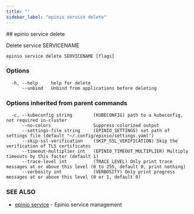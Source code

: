```yaml
---
title: ""
sidebar_label: "epinio service delete"
---
```


<head>
  <link rel="canonical" href="https://docs.epinio.io/references/commands/cli/service/epinio_service_delete"/>
</head>
## epinio service delete

Delete service SERVICENAME

```
epinio service delete SERVICENAME [flags]
```

### Options

```
  -h, --help     help for delete
      --unbind   Unbind from applications before deleting
```

### Options inherited from parent commands

```
  -c, --kubeconfig string        (KUBECONFIG) path to a kubeconfig, not required in-cluster
      --no-colors                Suppress colorized output
      --settings-file string     (EPINIO_SETTINGS) set path of settings file (default "~/.config/epinio/settings.yaml")
      --skip-ssl-verification    (SKIP_SSL_VERIFICATION) Skip the verification of TLS certificates
      --timeout-multiplier int   (EPINIO_TIMEOUT_MULTIPLIER) Multiply timeouts by this factor (default 1)
      --trace-level int          (TRACE_LEVEL) Only print trace messages at or above this level (0 to 255, default 0, print nothing)
      --verbosity int            (VERBOSITY) Only print progress messages at or above this level (0 or 1, default 0)
```

### SEE ALSO

* [epinio service](./epinio_service.md)	 - Epinio service management

